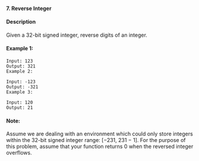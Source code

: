#### 7. Reverse Integer
#### Description
Given a 32-bit signed integer, reverse digits of an integer.

#### Example 1:
```
Input: 123
Output: 321
Example 2:
```
```
Input: -123
Output: -321
Example 3:
```
```
Input: 120
Output: 21
```
#### Note:
Assume we are dealing with an environment which could only store integers within the 32-bit signed integer range: [−231,  231 − 1]. For the purpose of this problem, assume that your function returns 0 when the reversed integer overflows.

